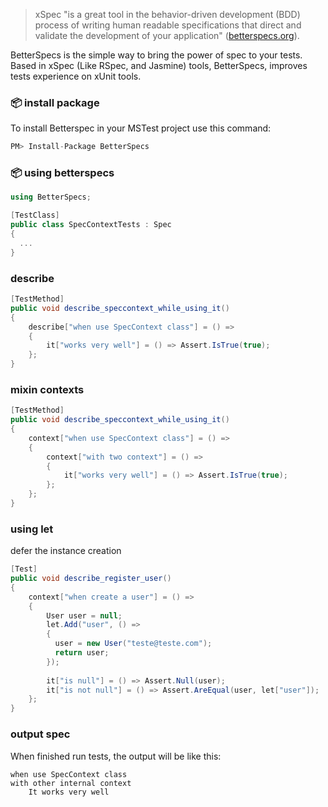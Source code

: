>xSpec "is a great tool in the behavior-driven development (BDD) process of writing human readable specifications that direct and validate the development of your application" ([betterspecs.org](http://betterspecs.org/)). 

BetterSpecs is the simple way to bring the power of spec to your tests. Based in xSpec (Like RSpec, and Jasmine) tools, BetterSpecs, improves tests experience on xUnit tools. 

### :package: install package
To install Betterspec in your MSTest project use this command:

```csharp
PM> Install-Package BetterSpecs
```

### :package: using betterspecs
```csharp
using BetterSpecs;

[TestClass]
public class SpecContextTests : Spec
{
  ...
}
````

### describe
```csharp
[TestMethod]
public void describe_speccontext_while_using_it()
{
    describe["when use SpecContext class"] = () =>
    {
        it["works very well"] = () => Assert.IsTrue(true);
    };
}
````

### mixin contexts
```csharp
[TestMethod]
public void describe_speccontext_while_using_it()
{
    context["when use SpecContext class"] = () =>
    {
        context["with two context"] = () =>
        {
            it["works very well"] = () => Assert.IsTrue(true);
        };
    };
}
````

### using let
defer the instance creation

```csharp
[Test]
public void describe_register_user()
{
    context["when create a user"] = () =>
    {
        User user = null;
        let.Add("user", () => 
        { 
          user = new User("teste@teste.com");
          return user;
        });
        
        it["is null"] = () => Assert.Null(user);
        it["is not null"] = () => Assert.AreEqual(user, let["user"]);
    };
}
````

### output spec
When finished run tests, the output will be like this:

```
when use SpecContext class
with other internal context
    It works very well
```
